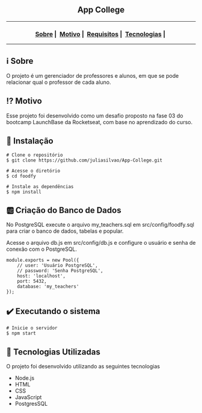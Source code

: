 <h2 align="center">App College</h2>

___




<h3 align="center">
  <a href="#information_source-sobre">Sobre</a>&nbsp;|&nbsp;
  <a href="#interrobang-motivo">Motivo</a>&nbsp;|&nbsp;
  <a href="#seedling-requisitos-mínimos">Requisitos</a>&nbsp;|&nbsp;
  <a href="#rocket-tecnologias-utilizadas">Tecnologias</a>&nbsp;|&nbsp;
</h3>

___


## :information_source: Sobre

O projeto é um gerenciador de professores e alunos, em que se pode relacionar qual o professor de cada aluno.

## :interrobang: Motivo

Esse projeto foi desenvolvido como um desafio proposto na fase 03 do bootcamp LaunchBase da Rocketseat, com base no aprendizado do curso.

## :seedling: Instalação
```
# Clone o repositório
$ git clone https://github.com/juliasilvao/App-College.git

# Acesse o diretório
$ cd foodfy

# Instale as dependências
$ npm install
```

## :ab: Criação do Banco de Dados
No PostgreSQL execute o arquivo my_teachers.sql em src/config/foodfy.sql para criar o banco de dados, tabelas e popular.

Acesse o arquivo db.js em src/config/db.js e configure o usuário e senha de conexão com o PostgreSQL.

```
module.exports = new Pool({
    // user: 'Usuário PostgreSQL',
    // password: 'Senha PostgreSQL',    
    host: 'localhost',
    port: 5432,
    database: 'my_teachers'
});
```

## :heavy_check_mark: Executando o sistema

```
# Inicie o servidor
$ npm start
```

## :rocket: Tecnologias Utilizadas 

O projeto foi desenvolvido utilizando as seguintes tecnologias

- Node.js
- HTML
- CSS
- JavaScript
- PostgresSQL
